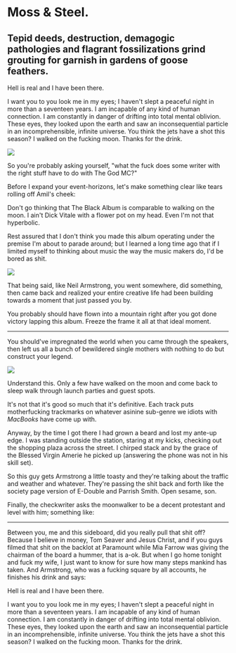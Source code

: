 <div class="col col--main">
  <h1 id="moss-steel">Moss &amp; Steel.</h1>
  <h2 id="tepid-deeds-destruction-demagogic-pathologies-and-flagrant-fossilizations-combine-to-grout-in-gardens-of-goose-feathers-">Tepid deeds, destruction, demagogic pathologies and flagrant fossilizations grind grouting for garnish in gardens of goose feathers.</h2>
  <p>Hell is real and I have been there.</p>
  <p>I want you to you look me in my eyes; I haven't slept a peaceful night in more than a seventeen years. I am incapable of any kind of human connection. I am constantly in danger of drifting into total mental oblivion. These eyes, they looked upon the earth and saw an inconsequential particle in an incomprehensible, infinite universe. You think the jets have a shot this season? I walked on the fucking moon. Thanks for the drink.</p>

  <img class="img" src="http://cloud.ahfr.org/22e5b4d0a9872511881f.jpg" />

  <p class="u-center">So you're probably asking yourself, "what the fuck does some writer with the right stuff have to do with The God MC?"</p>
</div>
<div class="col">
  <p>Before I expand your event-horizons, let's make something clear like tears rolling off Amil's cheek:</p>
  <p>Don't go thinking that The Black Album is comparable to walking on the moon. I ain't Dick Vitale with a flower pot on my head. Even I'm not that hyperbolic.</p>
  <p>Rest assured that I don't think you made this album operating under the premise I'm about to parade around; but I learned a long time ago that if I limited myself to thinking about music the way the music makers do, I'd be bored as shit.</p>

  <img class="img img--right" src="http://cloud.ahfr.org/f24929a0407db76c9747.jpg" />

  <p>That being said, like Neil Armstrong, you went somewhere, did something, then came back and realized your entire creative life had been building towards a moment that just passed you by.

  You probably should have flown into a mountain right after you got done victory lapping this album.
  Freeze the frame it all at that ideal moment.</p>
  <hr class="u-absolute--before" />
  <p>You should've impregnated the world when you came through the speakers, then left us all a bunch of bewildered single mothers with nothing to do but construct your legend.</p>
</div>
<div class="col">
  <img class="img img--small" src="http://cloud.ahfr.org/fa1a767d0c98ea5d33f4.jpg" />
  <p>
    Understand this. Only a few have walked on the moon and come back to sleep walk through launch parties and guest spots.
   </p>
   <p>
      It's not that it's good so much that it's definitive. Each track puts motherfucking trackmarks on whatever asinine sub-genre we idiots with <em>MacBooks</em> have come up with.
  </p>
  <p>
    Anyway, by the time I got there I had grown a beard and lost my ante-up edge. I was standing outside the station, staring at my kicks, checking out the shopping plaza across the street. I chirped stack and by the grace of the Blessed Virgin Amerie he picked up (answering the phone was not in his skill set).
  </p>
  <p>So this guy gets Armstrong a little toasty and they're talking about the traffic and weather and whatever. They're passing the shit back and forth like the society page version of E-Double and Parrish Smith. Open sesame, son.</p>
  <p>Finally, the checkwriter asks the moonwalker to be a decent protestant and level with him; something like:</p>
</div>

<hr class="u-absolute--before" />

<p>Between you, me and this sideboard, did you really pull that shit off? Because I believe in money, Tom Seaver and Jesus Christ, and if you guys filmed that shit on the backlot at Paramount while Mia Farrow was giving the chairman of the board a hummer, that is a-ok. But when I go home tonight and fuck my wife, I just want to know for sure how many steps mankind has taken. And Armstrong, who was a fucking square by all accounts, he finishes his drink and says:</p>
<p>Hell is real and I have been there.</p>
<p>I want you to you look me in my eyes; I haven't slept a peaceful night in more than a seventeen years. I am incapable of any kind of human connection. I am constantly in danger of drifting into total mental oblivion. These eyes, they looked upon the earth and saw an inconsequential particle in an incomprehensible, infinite universe. You think the jets have a shot this season? I walked on the fucking moon. Thanks for the drink.</p>
